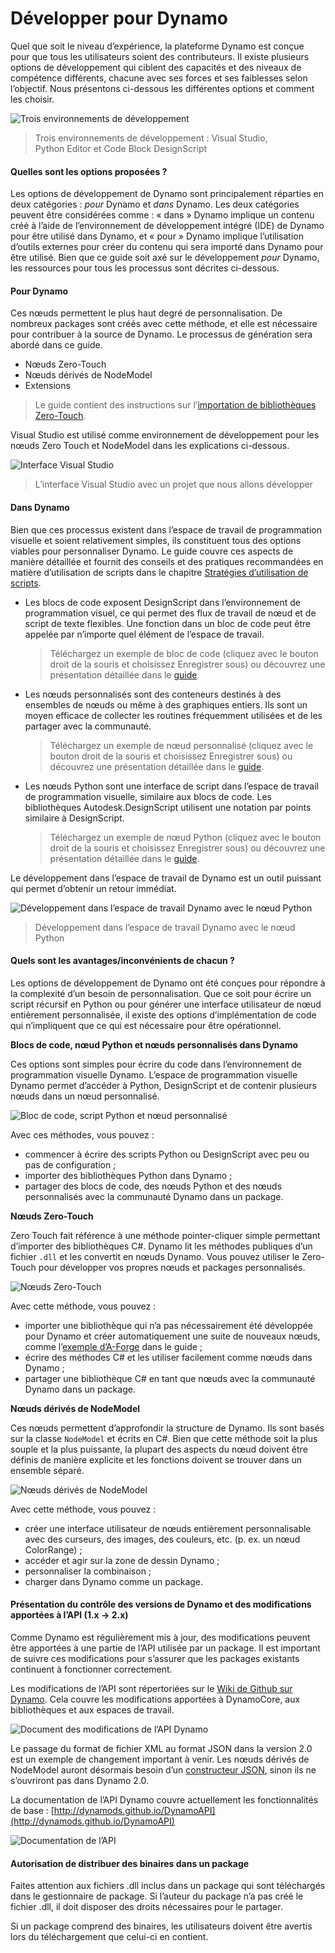# Développer pour Dynamo 

Quel que soit le niveau d’expérience, la plateforme Dynamo est conçue pour que tous les utilisateurs soient des contributeurs. Il existe plusieurs options de développement qui ciblent des capacités et des niveaux de compétence différents, chacune avec ses forces et ses faiblesses selon l’objectif. Nous présentons ci-dessous les différentes options et comment les choisir.

![Trois environnements de développement](images/developing-for-dynamo.png)

> Trois environnements de développement : Visual Studio, Python Editor et Code Block DesignScript

#### Quelles sont les options proposées ? <a href="#what-are-my-options" id="what-are-my-options"></a>

Les options de développement de Dynamo sont principalement réparties en deux catégories : _pour_ Dynamo et _dans_ Dynamo. Les deux catégories peuvent être considérées comme : « dans » Dynamo implique un contenu créé à l’aide de l’environnement de développement intégré (IDE) de Dynamo pour être utilisé dans Dynamo, et « pour » Dynamo implique l’utilisation d’outils externes pour créer du contenu qui sera importé dans Dynamo pour être utilisé. Bien que ce guide soit axé sur le développement _pour_ Dynamo, les ressources pour tous les processus sont décrites ci-dessous.

#### Pour Dynamo <a href="#for-dynamo" id="for-dynamo"></a>

Ces nœuds permettent le plus haut degré de personnalisation. De nombreux packages sont créés avec cette méthode, et elle est nécessaire pour contribuer à la source de Dynamo. Le processus de génération sera abordé dans ce guide.

* Nœuds Zero-Touch
* Nœuds dérivés de NodeModel
* Extensions

> Le guide contient des instructions sur l’[importation de bibliothèques Zero-Touch](https://primer2.dynamobim.org/6_custom_nodes_and_packages/6-2_packages/5-zero-touch).

Visual Studio est utilisé comme environnement de développement pour les nœuds Zero Touch et NodeModel dans les explications ci-dessous.

![Interface Visual Studio](images/vs-devenv.jpg)

> L’interface Visual Studio avec un projet que nous allons développer

#### Dans Dynamo <a href="#in-dynamo" id="in-dynamo"></a>

Bien que ces processus existent dans l’espace de travail de programmation visuelle et soient relativement simples, ils constituent tous des options viables pour personnaliser Dynamo. Le guide couvre ces aspects de manière détaillée et fournit des conseils et des pratiques recommandées en matière d’utilisation de scripts dans le chapitre [Stratégies d’utilisation de scripts](http://dynamoprimer.com/en/12\_Best-Practice/12-1\_Scripting-Strategies.html).

*   Les blocs de code exposent DesignScript dans l’environnement de programmation visuel, ce qui permet des flux de travail de nœud et de script de texte flexibles. Une fonction dans un bloc de code peut être appelée par n’importe quel élément de l’espace de travail.

    > Téléchargez un exemple de bloc de code (cliquez avec le bouton droit de la souris et choisissez Enregistrer sous) ou découvrez une présentation détaillée dans le [guide](https://primer.dynamobim.org/07\_Code-Block/7-1\_what-is-a-code-block.html).
*   Les nœuds personnalisés sont des conteneurs destinés à des ensembles de nœuds ou même à des graphiques entiers. Ils sont un moyen efficace de collecter les routines fréquemment utilisées et de les partager avec la communauté.

    > Téléchargez un exemple de nœud personnalisé (cliquez avec le bouton droit de la souris et choisissez Enregistrer sous) ou découvrez une présentation détaillée dans le [guide](https://primer.dynamobim.org/10\_Custom-Nodes/10-1\_Introduction.html).
*   Les nœuds Python sont une interface de script dans l’espace de travail de programmation visuelle, similaire aux blocs de code. Les bibliothèques Autodesk.DesignScript utilisent une notation par points similaire à DesignScript.

    > Téléchargez un exemple de nœud Python (cliquez avec le bouton droit de la souris et choisissez Enregistrer sous) ou découvrez une présentation détaillée dans le [guide](https://primer.dynamobim.org/10\_Custom-Nodes/10-4\_Python.html).

Le développement dans l’espace de travail de Dynamo est un outil puissant qui permet d’obtenir un retour immédiat.

![Développement dans l’espace de travail Dynamo avec le nœud Python](images/python-example.jpg)

> Développement dans l’espace de travail Dynamo avec le nœud Python

#### Quels sont les avantages/inconvénients de chacun ? <a href="#what-are-the-advantagesdisadvantages-of-each" id="what-are-the-advantagesdisadvantages-of-each"></a>

Les options de développement de Dynamo ont été conçues pour répondre à la complexité d’un besoin de personnalisation. Que ce soit pour écrire un script récursif en Python ou pour générer une interface utilisateur de nœud entièrement personnalisée, il existe des options d’implémentation de code qui n’impliquent que ce qui est nécessaire pour être opérationnel.

**Blocs de code, nœud Python et nœuds personnalisés dans Dynamo**

Ces options sont simples pour écrire du code dans l’environnement de programmation visuelle Dynamo. L’espace de programmation visuelle Dynamo permet d’accéder à Python, DesignScript et de contenir plusieurs nœuds dans un nœud personnalisé.

![Bloc de code, script Python et nœud personnalisé](images/Development-Icons.png)

Avec ces méthodes, vous pouvez :

* commencer à écrire des scripts Python ou DesignScript avec peu ou pas de configuration ;
* importer des bibliothèques Python dans Dynamo ;
* partager des blocs de code, des nœuds Python et des nœuds personnalisés avec la communauté Dynamo dans un package.

**Nœuds Zero-Touch**

Zero Touch fait référence à une méthode pointer-cliquer simple permettant d’importer des bibliothèques C#. Dynamo lit les méthodes publiques d’un fichier `.dll` et les convertit en nœuds Dynamo. Vous pouvez utiliser le Zero-Touch pour développer vos propres nœuds et packages personnalisés.

![Nœuds Zero-Touch](images/ZTImport.png)

Avec cette méthode, vous pouvez :

* importer une bibliothèque qui n’a pas nécessairement été développée pour Dynamo et créer automatiquement une suite de nouveaux nœuds, comme l’[exemple d’A-Forge](http://dynamoprimer.com/en/10\_Packages/10-5\_Zero-Touch.html) dans le guide ;
* écrire des méthodes C# et les utiliser facilement comme nœuds dans Dynamo ;
* partager une bibliothèque C# en tant que nœuds avec la communauté Dynamo dans un package.

**Nœuds dérivés de NodeModel**

Ces nœuds permettent d’approfondir la structure de Dynamo. Ils sont basés sur la classe `NodeModel` et écrits en C#. Bien que cette méthode soit la plus souple et la plus puissante, la plupart des aspects du nœud doivent être définis de manière explicite et les fonctions doivent se trouver dans un ensemble séparé.

![Nœuds dérivés de NodeModel](images/Development-Icons-NodeModel.png)

Avec cette méthode, vous pouvez :

* créer une interface utilisateur de nœuds entièrement personnalisable avec des curseurs, des images, des couleurs, etc. (p. ex. un nœud ColorRange) ;
* accéder et agir sur la zone de dessin Dynamo ;
* personnaliser la combinaison ;
* charger dans Dynamo comme un package.

#### Présentation du contrôle des versions de Dynamo et des modifications apportées à l’API (1.x → 2.x) <a href="#understanding-dynamo-versioning-and-api-changes-1x-2x" id="understanding-dynamo-versioning-and-api-changes-1x-2x"></a>

Comme Dynamo est régulièrement mis à jour, des modifications peuvent être apportées à une partie de l’API utilisée par un package. Il est important de suivre ces modifications pour s’assurer que les packages existants continuent à fonctionner correctement.

Les modifications de l’API sont répertoriées sur le [Wiki de Github sur Dynamo](https://github.com/DynamoDS/Dynamo/wiki/API-Changes). Cela couvre les modifications apportées à DynamoCore, aux bibliothèques et aux espaces de travail.

![Document des modifications de l’API Dynamo](images/api-changes.jpg)

Le passage du format de fichier XML au format JSON dans la version 2.0 est un exemple de changement important à venir. Les nœuds dérivés de NodeModel auront désormais besoin d’un [constructeur JSON](https://github.com/DynamoDS/Dynamo/wiki/Write-a-Json-Constructor-for-a-NodeModel-Node), sinon ils ne s’ouvriront pas dans Dynamo 2.0.

La documentation de l’API Dynamo couvre actuellement les fonctionnalités de base : [http://dynamods.github.io/DynamoAPI](http://dynamods.github.io/DynamoAPI)

![Documentation de l’API](images/api-docs.jpg)

#### Autorisation de distribuer des binaires dans un package <a href="#permission-to-distribute-binaries-in-a-package" id="permission-to-distribute-binaries-in-a-package"></a>

Faites attention aux fichiers .dll inclus dans un package qui sont téléchargés dans le gestionnaire de package. Si l’auteur du package n’a pas créé le fichier .dll, il doit disposer des droits nécessaires pour le partager.

Si un package comprend des binaires, les utilisateurs doivent être avertis lors du téléchargement que celui-ci en contient.
